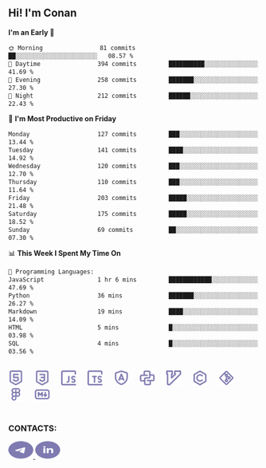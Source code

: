 ## Hi! I'm Conan

<!--START_SECTION:waka-->
**I'm an Early 🐤** 

```text
🌞 Morning                81 commits          ██░░░░░░░░░░░░░░░░░░░░░░░   08.57 % 
🌆 Daytime                394 commits         ██████████░░░░░░░░░░░░░░░   41.69 % 
🌃 Evening                258 commits         ███████░░░░░░░░░░░░░░░░░░   27.30 % 
🌙 Night                  212 commits         ██████░░░░░░░░░░░░░░░░░░░   22.43 % 
```
📅 **I'm Most Productive on Friday** 

```text
Monday                   127 commits         ███░░░░░░░░░░░░░░░░░░░░░░   13.44 % 
Tuesday                  141 commits         ████░░░░░░░░░░░░░░░░░░░░░   14.92 % 
Wednesday                120 commits         ███░░░░░░░░░░░░░░░░░░░░░░   12.70 % 
Thursday                 110 commits         ███░░░░░░░░░░░░░░░░░░░░░░   11.64 % 
Friday                   203 commits         █████░░░░░░░░░░░░░░░░░░░░   21.48 % 
Saturday                 175 commits         █████░░░░░░░░░░░░░░░░░░░░   18.52 % 
Sunday                   69 commits          ██░░░░░░░░░░░░░░░░░░░░░░░   07.30 % 
```


📊 **This Week I Spent My Time On** 

```text
💬 Programming Languages: 
JavaScript               1 hr 6 mins         ████████████░░░░░░░░░░░░░   47.69 % 
Python                   36 mins             ███████░░░░░░░░░░░░░░░░░░   26.27 % 
Markdown                 19 mins             ████░░░░░░░░░░░░░░░░░░░░░   14.09 % 
HTML                     5 mins              █░░░░░░░░░░░░░░░░░░░░░░░░   03.98 % 
SQL                      4 mins              █░░░░░░░░░░░░░░░░░░░░░░░░   03.56 % 
```


<!--END_SECTION:waka-->


<br>

<div align="left">
  <img src="icons/skills/html.svg" height="30" alt="html5"/>
  <img width="15"/>
  <img src="icons/skills/css.svg" height="30" alt="css"/>
    <img width="15"/>
  <img src="icons/skills/javascript.svg" height="30" alt="javascript"/>
  <img width="15"/>
  <img src="icons/skills/typescript.svg" height="30" alt="typescript"/>
  <img width="15"/>
  <img src="icons/skills/angular.svg" height="30" alt="angular"/>
  <img width="15"/>
  <img src="icons/skills/python.svg" height="30" alt="python"/>
  <img width="15"/>
  <img src="icons/skills/vim.svg" height="30" alt="vim"  />
  <img width="15"/>
  <img src="icons/skills/c.svg" height="30" alt="c"/>
  <img width="15"/>
  <img src="icons/skills/git.svg" height="30" alt="git"/>
  <img width="15"/>
  <img src="icons/skills/figma.svg" height="30" alt="figma"/>
  <img width="15"/>
  <img src="icons/skills/markdown.svg" height="30" alt="markdown"/>
</div>

<br>


### CONTACTS:

<div align="left">
  <a href="https://t.me/gkkconan">
    <img src="icons/contacts/telegram.svg" width="50" height="35" alt="telegram"/>
  </a>
  <a href="https://www.linkedin.com/in/gkkconan">
    <img src="icons/contacts/linkedin.svg" width="50" height="35" alt="linkedin"/>
  </a>
</div>
